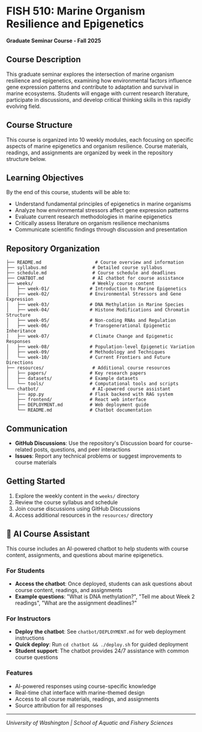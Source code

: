 # FISH 510: Marine Organism Resilience and Epigenetics
**Graduate Seminar Course - Fall 2025**

## Course Description
This graduate seminar explores the intersection of marine organism resilience and epigenetics, examining how environmental factors influence gene expression patterns and contribute to adaptation and survival in marine ecosystems. Students will engage with current research literature, participate in discussions, and develop critical thinking skills in this rapidly evolving field.

## Course Structure
This course is organized into 10 weekly modules, each focusing on specific aspects of marine epigenetics and organism resilience. Course materials, readings, and assignments are organized by week in the repository structure below.

## Learning Objectives
By the end of this course, students will be able to:
- Understand fundamental principles of epigenetics in marine organisms
- Analyze how environmental stressors affect gene expression patterns
- Evaluate current research methodologies in marine epigenetics
- Critically assess literature on organism resilience mechanisms
- Communicate scientific findings through discussion and presentation

## Repository Organization
```
├── README.md                    # Course overview and information
├── syllabus.md                 # Detailed course syllabus
├── schedule.md                 # Course schedule and deadlines
├── CHATBOT.md                  # AI chatbot for course assistance
├── weeks/                      # Weekly course content
│   ├── week-01/               # Introduction to Marine Epigenetics
│   ├── week-02/               # Environmental Stressors and Gene Expression
│   ├── week-03/               # DNA Methylation in Marine Species
│   ├── week-04/               # Histone Modifications and Chromatin Structure
│   ├── week-05/               # Non-coding RNAs and Regulation
│   ├── week-06/               # Transgenerational Epigenetic Inheritance
│   ├── week-07/               # Climate Change and Epigenetic Responses
│   ├── week-08/               # Population-level Epigenetic Variation
│   ├── week-09/               # Methodology and Techniques
│   └── week-10/               # Current Frontiers and Future Directions
├── resources/                  # Additional course resources
│   ├── papers/                # Key research papers
│   ├── datasets/              # Example datasets
│   └── tools/                 # Computational tools and scripts
└── chatbot/                    # AI-powered course assistant
    ├── app.py                 # Flask backend with RAG system
    ├── frontend/              # React web interface
    ├── DEPLOYMENT.md          # Web deployment guide
    └── README.md              # Chatbot documentation
```

## Communication
- **GitHub Discussions**: Use the repository's Discussion board for course-related posts, questions, and peer interactions
- **Issues**: Report any technical problems or suggest improvements to course materials

## Getting Started
1. Explore the weekly content in the `weeks/` directory
2. Review the course syllabus and schedule
3. Join course discussions using GitHub Discussions
4. Access additional resources in the `resources/` directory

## 🤖 AI Course Assistant

This course includes an AI-powered chatbot to help students with course content, assignments, and questions about marine epigenetics.

### For Students
- **Access the chatbot**: Once deployed, students can ask questions about course content, readings, and assignments
- **Example questions**: "What is DNA methylation?", "Tell me about Week 2 readings", "What are the assignment deadlines?"

### For Instructors
- **Deploy the chatbot**: See `chatbot/DEPLOYMENT.md` for web deployment instructions
- **Quick deploy**: Run `cd chatbot && ./deploy.sh` for guided deployment
- **Student support**: The chatbot provides 24/7 assistance with common course questions

### Features
- AI-powered responses using course-specific knowledge
- Real-time chat interface with marine-themed design
- Access to all course materials, readings, and assignments
- Source attribution for all responses

---
*University of Washington | School of Aquatic and Fishery Sciences*

